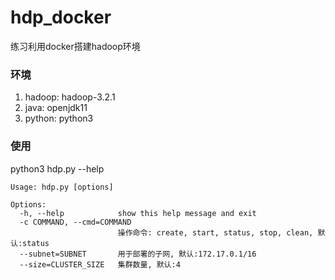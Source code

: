 # hdp_docker

练习利用docker搭建hadoop环境

### 环境

1. hadoop: hadoop-3.2.1
2. java:   openjdk11
3. python: python3 

### 使用

python3 hdp.py --help

```
Usage: hdp.py [options]

Options:
  -h, --help            show this help message and exit
  -c COMMAND, --cmd=COMMAND
                        操作命令: create, start, status, stop, clean, 默认:status
  --subnet=SUBNET       用于部署的子网, 默认:172.17.0.1/16
  --size=CLUSTER_SIZE   集群数量, 默认:4
```
